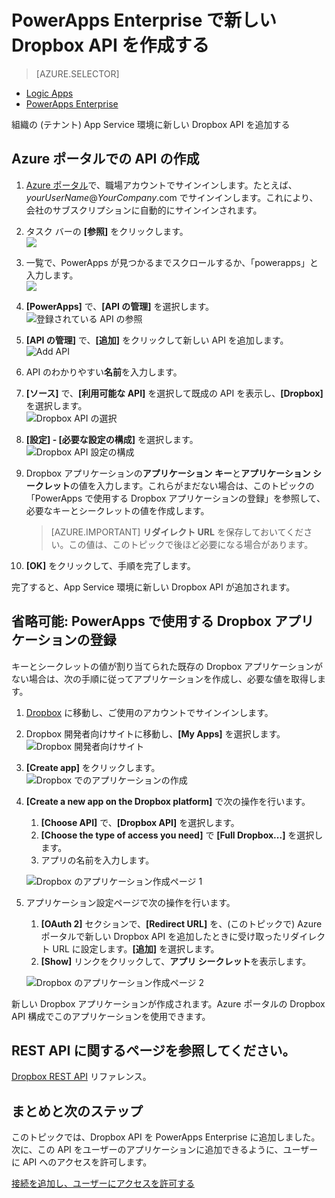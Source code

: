 <properties
	pageTitle="PowerApps Enterprise への Dropbox API の追加 | Microsoft Azure"
	description="組織の App Service 環境で、新しい Dropbox API を作成または構成します。"
	services=""
    suite="powerapps"
	documentationCenter="" 
	authors="linhtranms"
	manager="erikre"
	editor=""/>

<tags
   ms.service="powerapps"
   ms.devlang="na"
   ms.topic="article"
   ms.tgt_pltfrm="na"
   ms.workload="na" 
   ms.date="03/29/2016"
   ms.author="litran"/>

# PowerApps Enterprise で新しい Dropbox API を作成する

> [AZURE.SELECTOR]
- [Logic Apps](../articles/connectors/connectors-create-api-dropbox.md)
- [PowerApps Enterprise](../articles/power-apps/powerapps-create-api-dropbox.md)

組織の (テナント) App Service 環境に新しい Dropbox API を追加する

## Azure ポータルでの API の作成

1. [Azure ポータル](https://portal.azure.com/)で、職場アカウントでサインインします。たとえば、*yourUserName*@*YourCompany*.com でサインインします。これにより、会社のサブスクリプションに自動的にサインインされます。
 
2. タスク バーの **[参照]** をクリックします。  
![][12]

3. 一覧で、PowerApps が見つかるまでスクロールするか、「powerapps」と入力します。  
![][13]

4. **[PowerApps]** で、**[API の管理]** を選択します。  
![登録されている API の参照][4]

5. **[API の管理]** で、**[追加]** をクリックして新しい API を追加します。  
![Add API][5]

6. API のわかりやすい**名前**を入力します。
	
7. **[ソース]** で、**[利用可能な API]** を選択して既成の API を表示し、**[Dropbox]** を選択します。  
![Dropbox API の選択][6]

8. **[設定] - [必要な設定の構成]** を選択します。  
![Dropbox API 設定の構成][7]

9. Dropbox アプリケーションの**アプリケーション キー**と**アプリケーション シークレット**の値を入力します。これらがまだない場合は、このトピックの「PowerApps で使用する Dropbox アプリケーションの登録」を参照して、必要なキーとシークレットの値を作成します。

	> [AZURE.IMPORTANT] **リダイレクト URL** を保存しておいてください。この値は、このトピックで後ほど必要になる場合があります。

10. **[OK]** をクリックして、手順を完了します。


完了すると、App Service 環境に新しい Dropbox API が追加されます。


## 省略可能: PowerApps で使用する Dropbox アプリケーションの登録

キーとシークレットの値が割り当てられた既存の Dropbox アプリケーションがない場合は、次の手順に従ってアプリケーションを作成し、必要な値を取得します。

1. [Dropbox][1] に移動し、ご使用のアカウントでサインインします。

2. Dropbox 開発者向けサイトに移動し、**[My Apps]** を選択します。  
![Dropbox 開発者向けサイト][8]

3. **[Create app]** をクリックします。  
![Dropbox でのアプリケーションの作成][9]

4. **[Create a new app on the Dropbox platform]** で次の操作を行います。

	1. **[Choose API]** で、**[Dropbox API]** を選択します。  
	2. **[Choose the type of access you need]** で **[Full Dropbox...]** を選択します。  
	3. アプリの名前を入力します。  

	![Dropbox のアプリケーション作成ページ 1][10]

5. アプリケーション設定ページで次の操作を行います。

	1. **[OAuth 2]** セクションで、**[Redirect URL]** を、(このトピックで) Azure ポータルで新しい Dropbox API を追加したときに受け取ったリダイレクト URL に設定します。**[追加]** を選択します。  
	2. **[Show]** リンクをクリックして、**アプリ シークレット**を表示します。  

	![Dropbox のアプリケーション作成ページ 2][11]

新しい Dropbox アプリケーションが作成されます。Azure ポータルの Dropbox API 構成でこのアプリケーションを使用できます。

## REST API に関するページを参照してください。

[Dropbox REST API](../connectors/connectors-create-api-dropbox.md) リファレンス。


## まとめと次のステップ
このトピックでは、Dropbox API を PowerApps Enterprise に追加しました。次に、この API をユーザーのアプリケーションに追加できるように、ユーザーに API へのアクセスを許可します。

[接続を追加し、ユーザーにアクセスを許可する](powerapps-manage-api-connection-user-access.md)

<!--References-->
[1]: https://www.dropbox.com/login
[2]: https://www.dropbox.com/developers/apps/create
[3]: https://www.dropbox.com/developers/apps
[4]: ./media/powerapps-create-api-dropbox/browse-to-registered-apis.PNG
[5]: ./media/powerapps-create-api-dropbox/add-api.PNG
[6]: ./media/powerapps-create-api-dropbox/select-dropbox-api.PNG
[7]: ./media/powerapps-create-api-dropbox/configure-dropbox-api.PNG
[8]: ./media/powerapps-create-api-dropbox/dropbox-developer-site.PNG
[9]: ./media/powerapps-create-api-dropbox/dropbox-create-app.PNG
[10]: ./media/powerapps-create-api-dropbox/dropbox-create-app-page1.PNG
[11]: ./media/powerapps-create-api-dropbox/dropbox-create-app-page2.PNG


[12]: ./media/powerapps-create-api-dropbox/browseall.png
[13]: ./media/powerapps-create-api-dropbox/allresources.png

<!---HONumber=AcomDC_0330_2016------>
